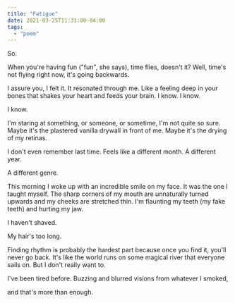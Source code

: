 ```yaml
---
title: "Fatigue"
date: 2021-03-25T11:31:00-04:00
tags:
  - "poem"
---
```


So.

When you're having fun ("fun", she says), time flies, doesn't it?
Well, time's not flying right now, it's going backwards.

I assure you, I felt it. It resonated through me.
Like a feeling deep in your bones that shakes your heart
and feeds your brain. I know. I know.

I know.

I'm staring at something, or someone, or sometime, I'm not quite so sure.
Maybe it's the plastered vanilla drywall in front of me.
Maybe it's the drying of my retinas.

I don't even remember last time. Feels like a different month.
A different year.

A different genre.

This morning I woke up with an incredible smile on my face.
It was the one I taught myself. The sharp corners of my mouth are
unnaturally turned upwards and my cheeks are stretched thin.
I'm flaunting my teeth (my fake teeth) and hurting my jaw.

I haven't shaved.

My hair's too long.

Finding rhythm is probably the hardest part because once you find it,
you'll never go back. It's like the world runs on some magical river
that everyone sails on. But I don't really want to.

I've been tired before. Buzzing and blurred visions from whatever I smoked,

and that's more than enough.
